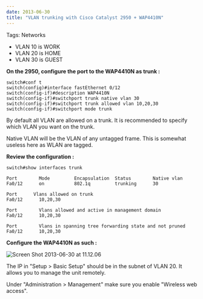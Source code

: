 ```yaml
---
date: 2013-06-30
title: "VLAN trunking with Cisco Catalyst 2950 + WAP4410N"
---
```



Tags: Networks
- VLAN 10 is WORK
- VLAN 20 is HOME
- VLAN 30 is GUEST

**On the 2950, configure the port to the WAP4410N as trunk :**

```
switch#conf t
switch(config)#interface fastEthernet 0/12
switch(config-if)#description WAP4410N
switch(config-if)#switchport trunk native vlan 30
switch(config-if)#switchport trunk allowed vlan 10,20,30
switch(config-if)#switchport mode trunk
```

By default all VLAN are allowed on a trunk. It is recommended to specify which VLAN you want on the trunk.

Native VLAN will be the VLAN of any untagged frame. This is somewhat useless here as WLAN are tagged.

**Review the configuration :**

```
switch#show interfaces trunk

Port        Mode         Encapsulation  Status        Native vlan
Fa0/12      on           802.1q         trunking      30

Port      Vlans allowed on trunk
Fa0/12      10,20,30

Port        Vlans allowed and active in management domain
Fa0/12      10,20,30

Port        Vlans in spanning tree forwarding state and not pruned
Fa0/12      10,20,30
```

**Configure the WAP4410N as such :**

![Screen Shot 2013-06-30 at 11.12.06](https://blog.wains.be/images/Screen-Shot-2013-06-30-at-11.12.06-300x172.png)

The IP in "Setup > Basic Setup" should be in the subnet of VLAN 20. It allows you to manage the unit remotely.

Under "Administration > Management" make sure you enable "Wireless web access".
